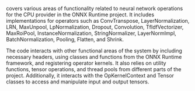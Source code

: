 covers various areas of functionality related to neural network operations for the CPU provider in the ONNX Runtime project. It includes implementations for operators such as ConvTranspose, LayerNormalization, LRN, MaxUnpool, LpNormalization, Dropout, Convolution, TfIdfVectorizer, MaxRoiPool, InstanceNormalization, StringNormalizer, LayerNormImpl, BatchNormalization, Pooling, Flatten, and Shrink. 

The code interacts with other functional areas of the system by including necessary headers, using classes and functions from the ONNX Runtime framework, and registering operator kernels. It also relies on utility functions, tensor operations, and thread pools from different parts of the project. Additionally, it interacts with the OpKernelContext and Tensor classes to access and manipulate input and output tensors.
